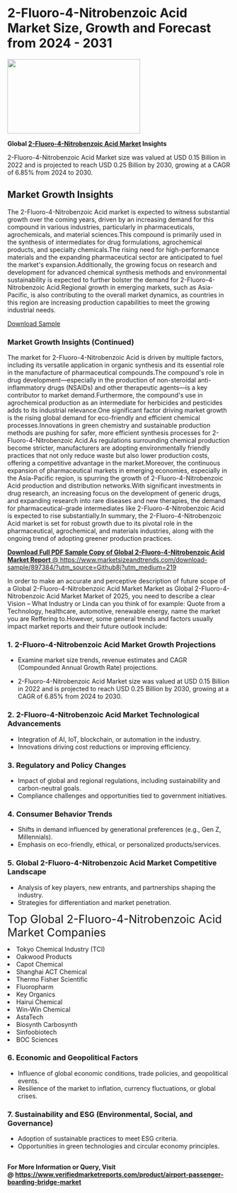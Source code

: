 <H1>2-Fluoro-4-Nitrobenzoic Acid Market Size, Growth and Forecast from 2024 - 2031</H1><img class="aligncenter size-medium wp-image-584254" src="https://thirdeyenews.in/wp-content/uploads/2024/09/Global-Market-Research-300x168.jpeg" alt="" width="300" height="168" /><p><strong>Global&nbsp;<a href="https://www.marketsizeandtrends.com/download-sample/897384/?utm_source=Github8j?utm_medium=219">2-Fluoro-4-Nitrobenzoic Acid Market</a> Insights</strong></p><p>2-Fluoro-4-Nitrobenzoic Acid Market size was valued at USD 0.15 Billion in 2022 and is projected to reach USD 0.25 Billion by 2030, growing at a CAGR of 6.85% from 2024 to 2030.</p><p><h2>Market Growth Insights</h2> The 2-Fluoro-4-Nitrobenzoic Acid market is expected to witness substantial growth over the coming years, driven by an increasing demand for this compound in various industries, particularly in pharmaceuticals, agrochemicals, and material sciences.This compound is primarily used in the synthesis of intermediates for drug formulations, agrochemical products, and specialty chemicals.The rising need for high-performance materials and the expanding pharmaceutical sector are anticipated to fuel the market's expansion.Additionally, the growing focus on research and development for advanced chemical synthesis methods and environmental sustainability is expected to further bolster the demand for 2-Fluoro-4-Nitrobenzoic Acid.Regional growth in emerging markets, such as Asia-Pacific, is also contributing to the overall market dynamics, as countries in this region are increasing production capabilities to meet the growing industrial needs.<p><a href="#">Download Sample</a></p> <h3>Market Growth Insights (Continued)</h3> The market for 2-Fluoro-4-Nitrobenzoic Acid is driven by multiple factors, including its versatile application in organic synthesis and its essential role in the manufacture of pharmaceutical compounds.The compound's role in drug development—especially in the production of non-steroidal anti-inflammatory drugs (NSAIDs) and other therapeutic agents—is a key contributor to market demand.Furthermore, the compound's use in agrochemical production as an intermediate for herbicides and pesticides adds to its industrial relevance.One significant factor driving market growth is the rising global demand for eco-friendly and efficient chemical processes.Innovations in green chemistry and sustainable production methods are pushing for safer, more efficient synthesis processes for 2-Fluoro-4-Nitrobenzoic Acid.As regulations surrounding chemical production become stricter, manufacturers are adopting environmentally friendly practices that not only reduce waste but also lower production costs, offering a competitive advantage in the market.Moreover, the continuous expansion of pharmaceutical markets in emerging economies, especially in the Asia-Pacific region, is spurring the growth of 2-Fluoro-4-Nitrobenzoic Acid production and distribution networks.With significant investments in drug research, an increasing focus on the development of generic drugs, and expanding research into rare diseases and new therapies, the demand for pharmaceutical-grade intermediates like 2-Fluoro-4-Nitrobenzoic Acid is expected to rise substantially.In summary, the 2-Fluoro-4-Nitrobenzoic Acid market is set for robust growth due to its pivotal role in the pharmaceutical, agrochemical, and materials industries, along with the ongoing trend of adopting greener production practices.<p><a href="#"></p><p><span class=""><strong>Download Full PDF Sample Copy of Global 2-Fluoro-4-Nitrobenzoic Acid Market Report</strong> @ <a href="https://www.marketsizeandtrends.com/download-sample/897384/?utm_source=Github8j?utm_medium=219" target="_blank">https://www.marketsizeandtrends.com/download-sample/897384/?utm_source=Github8j?utm_medium=219</a></span></p><p>In order to make an accurate and perceptive description of future scope of a Global&nbsp;2-Fluoro-4-Nitrobenzoic Acid Market Market as Global&nbsp;2-Fluoro-4-Nitrobenzoic Acid Market Market of 2025, you need to describe a clear Vision &ndash; What Industry or Linda can you think of for example: Quote from a Technology, healthcare, automotive, renewable energy, name the market you are Reffering to.However, some general trends and factors usually impact market reports and their future outlook include:</p><h3>1.&nbsp;<strong>2-Fluoro-4-Nitrobenzoic Acid Market Growth Projections</strong></h3><ul><li>Examine market size trends, revenue estimates and CAGR (Compounded Annual Growth Rate) projections.</li><li><p>2-Fluoro-4-Nitrobenzoic Acid Market size was valued at USD 0.15 Billion in 2022 and is projected to reach USD 0.25 Billion by 2030, growing at a CAGR of 6.85% from 2024 to 2030.</p></li></ul><h3>2.&nbsp;<strong>2-Fluoro-4-Nitrobenzoic Acid Market Technological Advancements</strong></h3><ul><li>Integration of AI, IoT, blockchain, or automation in the industry.</li><li>Innovations driving cost reductions or improving efficiency.</li></ul><h3>3.&nbsp;<strong>Regulatory and Policy Changes</strong></h3><ul><li>Impact of global and regional regulations, including sustainability and carbon-neutral goals.</li><li>Compliance challenges and opportunities tied to government initiatives.</li></ul><h3>4.&nbsp;<strong>Consumer Behavior Trends</strong></h3><ul><li>Shifts in demand influenced by generational preferences (e.g., Gen Z, Millennials).</li><li>Emphasis on eco-friendly, ethical, or personalized products/services.</li></ul><h3>5.&nbsp;<strong>Global 2-Fluoro-4-Nitrobenzoic Acid Market Competitive Landscape</strong></h3><ul><li>Analysis of key players, new entrants, and partnerships shaping the industry.</li><li>Strategies for differentiation and market penetration.</li></ul><p data-pm-slice="1 1 []"><span style="color: inherit; font-family: inherit; font-size: 25px;">Top Global 2-Fluoro-4-Nitrobenzoic Acid Market Companies</span></p><div class="" data-test-id=""><p><li>Tokyo Chemical Industry (TCI)</li><li> Oakwood Products</li><li> Capot Chemical</li><li> Shanghai ACT Chemical</li><li> Thermo Fisher Scientific</li><li> Fluoropharm</li><li> Key Organics</li><li> Hairui Chemical</li><li> Win-Win Chemical</li><li> AstaTech</li><li> Biosynth Carbosynth</li><li> Sinfoobiotech</li><li> BOC Sciences</li></p></div><h3>6.&nbsp;<strong>Economic and Geopolitical Factors</strong></h3><ul><li>Influence of global economic conditions, trade policies, and geopolitical events.</li><li>Resilience of the market to inflation, currency fluctuations, or global crises.</li></ul><h3>7.&nbsp;<strong>Sustainability and ESG (Environmental, Social, and Governance)</strong></h3><ul><li>Adoption of sustainable practices to meet ESG criteria.</li><li>Opportunities in green technologies and circular economy principles.</li></ul><h2><strong style="font-size: 14px;">For More Information or Query, Visit @&nbsp;</strong><a style="background-color: #ffffff; font-size: 14px;" href="https://www.marketsizeandtrends.com/report/2-fluoro-4-nitrobenzoic-acid-market/" target="_blank">https://www.verifiedmarketreports.com/product/airport-passenger-boarding-bridge-market</a></h2>
